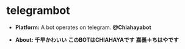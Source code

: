 # telegrambot
- **Platform:**
A bot operates on telegram. **@Chiahayabot**

- **About:**
**千早かわいい**
**このBOTはCHIAHAYAです**
**嘉義＋ちはやです**

